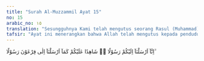 ```yaml
---
title: "Surah Al-Muzzammil Ayat 15"
no: 15
arabic_no: ١٥
translation: "Sesungguhnya Kami telah mengutus seorang Rasul (Muhammad) kepada kamu, yang menjadi saksi terhadapmu, sebagaimana Kami telah mengutus seorang Rasul kepada Fir‘aun."
tafsir: "Ayat ini menerangkan bahwa Allah telah mengutus kepada penduduk Mekah seorang rasul yaitu Muhammad saw untuk membawa mereka ke jalan yang benar dan menjadi saksi bagi mereka pada hari Kiamat tentang sikap mereka terhadap ajakan Rasul, apakah mereka menerima atau menolaknya, sebagaimana Allah mengutus seorang rasul kepada Fir'aun dan kaumnya. Akan tetapi, Fir'aun menentang kerasulan Musa sehingga Allah membinasakannya beserta pengikut-pengikutnya dengan menenggelamkan mereka ke dalam lautan. Oleh sebab itu, hendaklah penduduk Mekah mengambil pelajaran dari peristiwa ini."
---
```

اِنَّآ اَرْسَلْنَآ اِلَيْكُمْ رَسُوْلًا ەۙ شَاهِدًا عَلَيْكُمْ كَمَآ اَرْسَلْنَآ اِلٰى فِرْعَوْنَ رَسُوْلًا ۗ